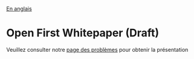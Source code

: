 [En anglais](https://github.com/canada-ca/OS-Advisory_Conseil-SO/blob/master/en/Meetings/2017-12-14.md)

# Open First Whitepaper (Draft)

Veuillez consulter notre [page des problèmes](https://github.com/canada-ca/OS-Advisory_Conseil-SO/issues/11) pour obtenir la présentation

